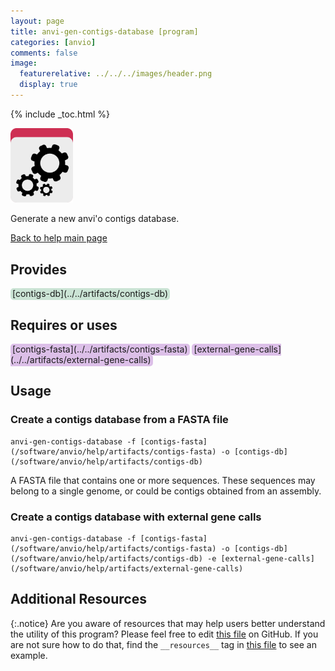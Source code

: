 ```yaml
---
layout: page 
title: anvi-gen-contigs-database [program]
categories: [anvio]
comments: false
image:
  featurerelative: ../../../images/header.png
  display: true
---
```



{% include _toc.html %}


<img src="../../images/icons/PROGRAM.png" alt="PROGRAM" style="width:100px; border:none" />

Generate a new anvi&#39;o contigs database.

[Back to help main page](../../)

## Provides

<p style="text-align: left" markdown="1"><span style="background:#cbe4d5; padding: 0px 3px 2px 3px; border-radius: 5px;">[contigs-db](../../artifacts/contigs-db)</span></p>

## Requires or uses

<p style="text-align: left" markdown="1"><span style="background:#dcbfe8; padding: 0px 3px 2px 3px; border-radius: 5px;">[contigs-fasta](../../artifacts/contigs-fasta)</span> <span style="background:#dcbfe8; padding: 0px 3px 2px 3px; border-radius: 5px;">[external-gene-calls](../../artifacts/external-gene-calls)</span></p>

## Usage


### Create a contigs database from a FASTA file

```
anvi-gen-contigs-database -f [contigs-fasta](/software/anvio/help/artifacts/contigs-fasta) -o [contigs-db](/software/anvio/help/artifacts/contigs-db)
```

A FASTA file that contains one or more sequences. These sequences may belong
to a single genome, or could be contigs obtained from an assembly.

### Create a contigs database with external gene calls

```
anvi-gen-contigs-database -f [contigs-fasta](/software/anvio/help/artifacts/contigs-fasta) -o [contigs-db](/software/anvio/help/artifacts/contigs-db) -e [external-gene-calls](/software/anvio/help/artifacts/external-gene-calls)
```




## Additional Resources



{:.notice}
Are you aware of resources that may help users better understand the utility of this program? Please feel free to edit [this file](https://github.com/merenlab/anvio/tree/master/bin/anvi-gen-contigs-database) on GitHub. If you are not sure how to do that, find the `__resources__` tag in [this file](https://github.com/merenlab/anvio/blob/master/bin/anvi-interactive) to see an example.
